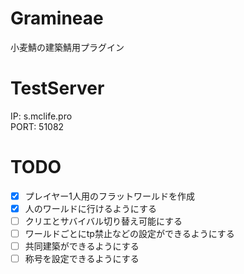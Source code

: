 # Gramineae
小麦鯖の建築鯖用プラグイン  

# TestServer
IP: s.mclife.pro  
PORT: 51082

# TODO  
- [x] プレイヤー1人用のフラットワールドを作成 
- [x] 人のワールドに行けるようにする
- [ ] クリエとサバイバル切り替え可能にする 
- [ ] ワールドごとにtp禁止などの設定ができるようにする
- [ ] 共同建築ができるようにする
- [ ] 称号を設定できるようにする
